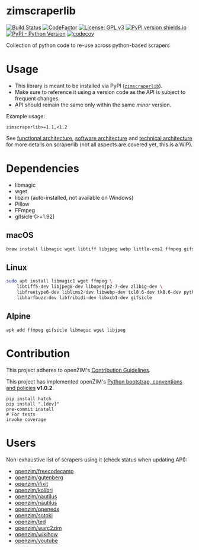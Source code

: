 # zimscraperlib

[![Build Status](https://github.com/openzim/python-scraperlib/workflows/CI/badge.svg?query=branch%3Amain)](https://github.com/openzim/python-scraperlib/actions?query=branch%3Amain)
[![CodeFactor](https://www.codefactor.io/repository/github/openzim/python-scraperlib/badge)](https://www.codefactor.io/repository/github/openzim/python-scraperlib)
[![License: GPL v3](https://img.shields.io/badge/License-GPLv3-blue.svg)](https://www.gnu.org/licenses/gpl-3.0)
[![PyPI version shields.io](https://img.shields.io/pypi/v/zimscraperlib.svg)](https://pypi.org/project/zimscraperlib/)
[![PyPI - Python Version](https://img.shields.io/pypi/pyversions/zimscraperlib.svg)](https://pypi.org/project/zimscraperlib)
[![codecov](https://codecov.io/gh/openzim/python-scraperlib/branch/master/graph/badge.svg)](https://codecov.io/gh/openzim/python-scraperlib)

Collection of python code to re-use across python-based scrapers

# Usage

- This library is meant to be installed via PyPI ([`zimscraperlib`](https://pypi.org/project/zimscraperlib/)).
- Make sure to reference it using a version code as the API is subject to frequent changes.
- API should remain the same only within the same _minor_ version.

Example usage:

```pip
zimscraperlib>=1.1,<1.2
```

See [functional architecture](docs/functional_architecture.md), [software architecture](docs/software_architecture.md) and [technical architecture](docs/technical_architecture.md) for more details on scraperlib (not all aspects are covered yet, this is a WIP).

# Dependencies

- libmagic
- wget
- libzim (auto-installed, not available on Windows)
- Pillow
- FFmpeg
- gifsicle (>=1.92)

## macOS

```sh
brew install libmagic wget libtiff libjpeg webp little-cms2 ffmpeg gifsicle
```

## Linux

```sh
sudo apt install libmagic1 wget ffmpeg \
    libtiff5-dev libjpeg8-dev libopenjp2-7-dev zlib1g-dev \
    libfreetype6-dev liblcms2-dev libwebp-dev tcl8.6-dev tk8.6-dev python3-tk \
    libharfbuzz-dev libfribidi-dev libxcb1-dev gifsicle
```

## Alpine

```
apk add ffmpeg gifsicle libmagic wget libjpeg
```

# Contribution

This project adheres to openZIM's [Contribution Guidelines](https://github.com/openzim/overview/wiki/Contributing).

This project has implemented openZIM's [Python bootstrap, conventions and policies](https://github.com/openzim/_python-bootstrap/docs/Policy.md) **v1.0.2**.

```shell
pip install hatch
pip install ".[dev]"
pre-commit install
# For tests
invoke coverage
```

# Users

Non-exhaustive list of scrapers using it (check status when updating API):

- [openzim/freecodecamp](https://github.com/openzim/freecodecamp)
- [openzim/gutenberg](https://github.com/openzim/gutenberg)
- [openzim/ifixit](https://github.com/openzim/ifixit)
- [openzim/kolibri](https://github.com/openzim/kolibri)
- [openzim/nautilus](https://github.com/openzim/nautilus)
- [openzim/nautilus](https://github.com/openzim/nautilus)
- [openzim/openedx](https://github.com/openzim/openedx)
- [openzim/sotoki](https://github.com/openzim/sotoki)
- [openzim/ted](https://github.com/openzim/ted)
- [openzim/warc2zim](https://github.com/openzim/warc2zim)
- [openzim/wikihow](https://github.com/openzim/wikihow)
- [openzim/youtube](https://github.com/openzim/youtube)
